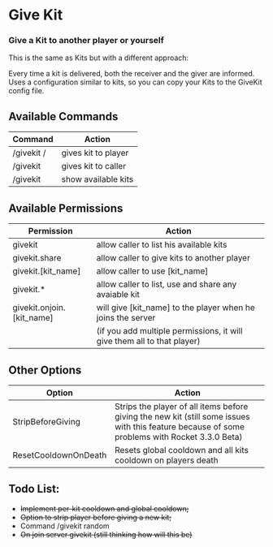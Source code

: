﻿# Give Kit
### Give a Kit to another player or yourself

This is the same as Kits but with a different approach:

Every time a kit is delivered, both the receiver and the giver are informed.
Uses a configuration similar to kits, so you can copy your Kits to the GiveKit config file.

## Available Commands
Command | Action
------- | -------
/givekit <kit>/<player>						| gives kit to player
/givekit <kit>								| gives kit to caller
/givekit									| show available kits

## Available Permissions
Permission | Action
------- | -------
<Command>givekit</Command>					| allow caller to list his available kits
<Command>givekit.share</Command>				| allow caller to give kits to another player
<Command>givekit.[kit_name]</Command>			| allow caller to use [kit_name]
<Command>givekit.*</Command>					| allow caller to list, use and share any avaiable kit
<Command>givekit.onjoin.[kit_name]</Command>	| will give [kit_name] to the player when he joins the server
												| (if you add multiple permissions, it will give them all to that player)

## Other Options
Option | Action
------- | -------
StripBeforeGiving								| Strips the player of all items before giving the new kit (still some issues with this feature because of some problems with Rocket 3.3.0 Beta)
ResetCooldownOnDeath							| Resets global cooldown and all kits cooldown on players death
 
## Todo List:
* ~~Implement per-kit cooldown and global cooldown;~~
* ~~Option to strip player before giving a new kit;~~
* Command /givekit random
* ~~On join server givekit (still thinking how will this be)~~